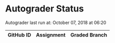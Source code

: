 # Autograder Status
Autograder last run at: October 07, 2018 at 06:20

| GitHub ID | Assignment | Graded Branch |
|-----------|------------|---------------|
